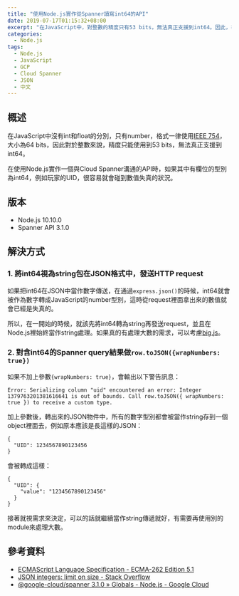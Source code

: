```yaml
---
title: "使用Node.js實作從Spanner讀寫int64的API"
date: 2019-07-17T01:15:32+08:00
excerpt: "在JavaScript中，對整數的精度只有53 bits，無法真正支援到int64。因此，在使用Node.js實作一個與Cloud Spanner溝通的API時，如果其中有欄位的型別為int64，例如玩家的UID，很容易就會碰到數值失真的狀況。"
categories:
  - Node.js
tags:
  - Node.js
  - JavaScript
  - GCP
  - Cloud Spanner
  - JSON
  - 中文
---
```


## 概述

在JavaScript中沒有int和float的分別，只有number，格式一律使用[IEEE 754](https://www.ecma-international.org/ecma-262/5.1/#sec-8.5)，大小為64 bits，因此對於整數來說，精度只能使用到53 bits，無法真正支援到int64。

在使用Node.js實作一個與Cloud Spanner溝通的API時，如果其中有欄位的型別為int64，例如玩家的UID，很容易就會碰到數值失真的狀況。

## 版本

- Node.js 10.10.0
- Spanner API 3.1.0

## 解決方式

### 1. 將int64視為string包在JSON格式中，發送HTTP request

如果把int64在JSON中當作數字傳送，在通過`express.json()`的時候，int64就會被作為數字轉成JavaScript的number型別，這時從request裡面拿出來的數值就會已經是失真的。

所以，在一開始的時候，就該先將int64轉為string再發送request，並且在Node.js裡始終當作string處理。如果真的有處理大數的需求，可以考慮[big.js](https://github.com/MikeMcl/big.js/)。

### 2. 對含int64的Spanner query結果做`row.toJSON({wrapNumbers: true})`

如果不加上參數`{wrapNumbers: true}`，會輸出以下警告訊息：

```
Error: Serializing column "uid" encountered an error: Integer 1379763201381616641 is out of bounds. Call row.toJSON({ wrapNumbers: true }) to receive a custom type.
```

加上參數後，轉出來的JSON物件中，所有的數字型別都會被當作string存到一個object裡面去，例如原本應該是長這樣的JSON：

```
{
  "UID": 1234567890123456
}
```

會被轉成這樣：

```
{
  "UID": {
    "value": "1234567890123456"
  } 
}
```

接著就視需求來決定，可以的話就繼續當作string傳遞就好，有需要再使用別的module來處理大數。

## 參考資料

- [ECMAScript Language Specification - ECMA-262 Edition 5.1](https://www.ecma-international.org/ecma-262/5.1/#sec-8.5)
- [JSON integers: limit on size - Stack Overflow](https://stackoverflow.com/questions/13502398/json-integers-limit-on-size)
- [@google-cloud/spanner 3.1.0 » Globals - Node.js - Google Cloud](https://cloud.google.com/nodejs/docs/reference/spanner/3.1.x/global#TransactionReadResponse)